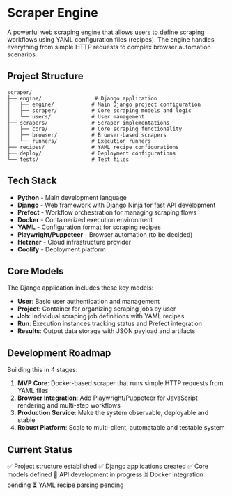 # Scraper Engine

A powerful web scraping engine that allows users to define scraping workflows using YAML configuration files (recipes). The engine handles everything from simple HTTP requests to complex browser automation scenarios.

## Project Structure

```
scraper/
├── engine/                 # Django application
│   ├── engine/            # Main Django project configuration
│   ├── scraper/           # Core scraping models and logic
│   └── users/             # User management
├── scrapers/              # Scraper implementations
│   ├── core/              # Core scraping functionality
│   ├── browser/           # Browser-based scrapers
│   └── runners/           # Execution runners
├── recipes/               # YAML recipe configurations
├── deploy/                # Deployment configurations
└── tests/                 # Test files
```

## Tech Stack

- **Python** - Main development language
- **Django** - Web framework with Django Ninja for fast API development
- **Prefect** - Workflow orchestration for managing scraping flows
- **Docker** - Containerized execution environment
- **YAML** - Configuration format for scraping recipes
- **Playwright/Puppeteer** - Browser automation (to be decided)
- **Hetzner** - Cloud infrastructure provider
- **Coolify** - Deployment platform

## Core Models

The Django application includes these key models:

- **User**: Basic user authentication and management
- **Project**: Container for organizing scraping jobs by user
- **Job**: Individual scraping job definitions with YAML recipes
- **Run**: Execution instances tracking status and Prefect integration
- **Results**: Output data storage with JSON payload and artifacts

## Development Roadmap

Building this in 4 stages:

1. **MVP Core**: Docker-based scraper that runs simple HTTP requests from YAML files
2. **Browser Integration**: Add Playwright/Puppeteer for JavaScript rendering and multi-step workflows
3. **Production Service**: Make the system observable, deployable and stable
4. **Robust Platform**: Scale to multi-client, automatable and testable system

## Current Status

✅ Project structure established
✅ Django applications created
✅ Core models defined
🔄 API development in progress
⏳ Docker integration pending
⏳ YAML recipe parsing pending
